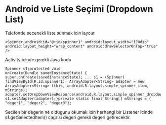 # Android ve Liste Seçimi (Dropdown List)

Telefonde secenekli liste sunmak icin layout

```
<Spinner android:id="@+id/spinner1" android:layout_width="100dip"
android:layout_height="wrap_content" android:drawSelectorOnTop="true"
/>
```

Activity icinde gerekli Java kodu

```
Spinner s1;protected void
onCreate(Bundle savedInstanceState) {
super.onCreate(savedInstanceState); ... s1 = (Spinner)
findViewById(R.id.spinner1); ArrayAdapter<String> adapter = new
ArrayAdapter<String> (this, android.R.layout.simple_spinner_item,
mStrings);
adapter.setDropDownViewResource(android.R.layout.simple_spinner_dropdown_item);
s1.setAdapter(adapter);}private static final String[] mStrings = {
"deger1", "deger2", "deger3"};
```

Secilen bir degerin ne oldugunu okumak icin herhangi bir Listener
icinde s1.getSelectedItem() cagrisi degeri gerekli degeri
getirecektir.





